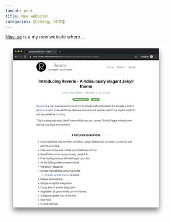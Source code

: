 ```yaml
---
layout: post
title: New website!
categories: [Coding, DFIR]
---
```


[Nissi.se](https://www.nissi.se) is a my new website where...

![](/images/reverie-demo.png)
